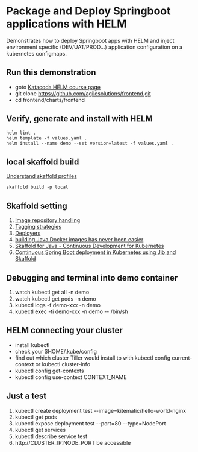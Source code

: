 # Package and Deploy Springboot applications with HELM 
Demonstrates how to deploy Springboot apps with HELM and inject environment specific (DEV/UAT/PROD...) application configuration on a kubernetes configmaps.

## Run this demonstration

* goto [Katacoda HELM course page](https://www.katacoda.com/courses/kubernetes/helm-package-manager)
* git clone https://github.com/agilesolutions/frontend.git
* cd frontend/charts/frontend

## Verify, generate and install with HELM

```
helm lint .
helm template -f values.yaml .
helm install --name demo --set version=latest -f values.yaml .
```

## local skaffold build
[Understand skaffold profiles](https://skaffold.dev/docs/how-tos/profiles/)
```
skaffold build -p local
```


## Skaffold setting

1. [Image repository handling](https://skaffold.dev/docs/concepts/#image-repository-handling)
2. [Tagging strategies](https://skaffold.dev/docs/how-tos/taggers/)
3. [Deployers](https://skaffold.dev/docs/how-tos/deployers/)
4. [building Java Docker images has never been easier](https://cloud.google.com/blog/products/application-development/jib-1-0-0-is-ga-building-java-docker-images-has-never-been-easier)
5. [Skaffold for Java - Continuous Development for Kubernetes](https://static.rainfocus.com/oracle/oow18/sess/1525975857633001tisM/PF/Skaffold%20Jib%20%281%29_15402356271050016l1j.pdf)
6. [Continuous Spring Boot deployment in Kubernetes using Jib and Skaffold](https://itnext.io/continuous-spring-boot-deployment-in-kubernetes-using-jib-and-skaffold-11fd3c71d941)

## Debugging and terminal into demo container

1. watch kubectl get all -n demo
2. watch kubectl get pods -n demo
3. kubectl logs -f demo-xxx -n demo
4. kubectl exec -ti demo-xxx -n demo -- /bin/sh

## HELM connecting your cluster

* install kubectl 
* check your $HOME/.kube/config
* find out which cluster Tiller would install to with kubectl config current-context or kubectl cluster-info
* kubectl config get-contexts
* kubectl config use-context CONTEXT_NAME

## Just a test

1. kubectl create deployment test --image=kitematic/hello-world-nginx
2. kubectl get pods
3. kubectl expose deployment test --port=80 --type=NodePort
4. kubectl get services
5. kubectl describe service test
6. http://CLUSTER_IP:NODE_PORT be accessible

